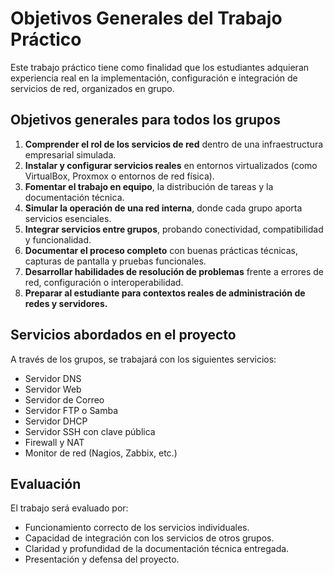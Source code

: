 # Objetivos Generales del Trabajo Práctico

Este trabajo práctico tiene como finalidad que los estudiantes adquieran experiencia real en la implementación, configuración e integración de servicios de red, organizados en grupo.

##  Objetivos generales para todos los grupos

1. **Comprender el rol de los servicios de red** dentro de una infraestructura empresarial simulada.
2. **Instalar y configurar servicios reales** en entornos virtualizados (como VirtualBox, Proxmox o entornos de red física).
3. **Fomentar el trabajo en equipo**, la distribución de tareas y la documentación técnica.
4. **Simular la operación de una red interna**, donde cada grupo aporta servicios esenciales.
5. **Integrar servicios entre grupos**, probando conectividad, compatibilidad y funcionalidad.
6. **Documentar el proceso completo** con buenas prácticas técnicas, capturas de pantalla y pruebas funcionales.
7. **Desarrollar habilidades de resolución de problemas** frente a errores de red, configuración o interoperabilidad.
8. **Preparar al estudiante para contextos reales de administración de redes y servidores.**

## Servicios abordados en el proyecto

A través de los grupos, se trabajará con los siguientes servicios:
- Servidor DNS
- Servidor Web
- Servidor de Correo
- Servidor FTP o Samba
- Servidor DHCP
- Servidor SSH con clave pública
- Firewall y NAT
- Monitor de red (Nagios, Zabbix, etc.)

## Evaluación 
El trabajo será evaluado por:
- Funcionamiento correcto de los servicios individuales.
- Capacidad de integración con los servicios de otros grupos.
- Claridad y profundidad de la documentación técnica entregada.
- Presentación y defensa del proyecto.
